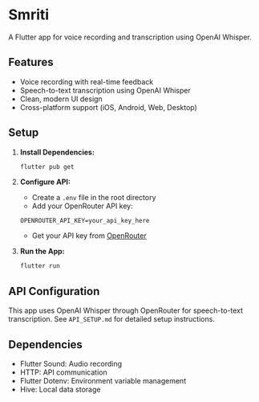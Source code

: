 # Smriti

A Flutter app for voice recording and transcription using OpenAI Whisper.

## Features

- Voice recording with real-time feedback
- Speech-to-text transcription using OpenAI Whisper
- Clean, modern UI design
- Cross-platform support (iOS, Android, Web, Desktop)

## Setup

1. **Install Dependencies:**
   ```bash
   flutter pub get
   ```

2. **Configure API:**
   - Create a `.env` file in the root directory
   - Add your OpenRouter API key:
   ```
   OPENROUTER_API_KEY=your_api_key_here
   ```
   - Get your API key from [OpenRouter](https://openrouter.ai/keys)

3. **Run the App:**
   ```bash
   flutter run
   ```

## API Configuration

This app uses OpenAI Whisper through OpenRouter for speech-to-text transcription. See `API_SETUP.md` for detailed setup instructions.

## Dependencies

- Flutter Sound: Audio recording
- HTTP: API communication
- Flutter Dotenv: Environment variable management
- Hive: Local data storage
